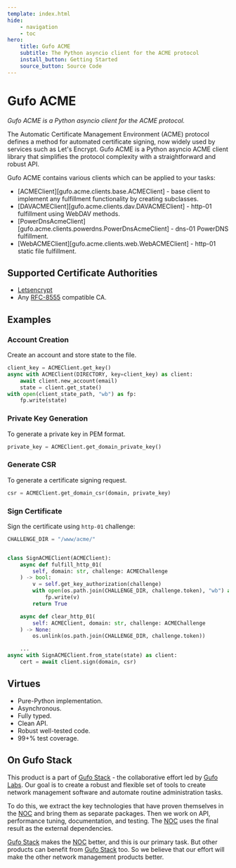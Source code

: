 ```yaml
---
template: index.html
hide:
    - navigation
    - toc
hero:
    title: Gufo ACME
    subtitle: The Python asyncio client for the ACME protocol
    install_button: Getting Started
    source_button: Source Code
---
```

# Gufo ACME

*Gufo ACME is a Python asyncio client for the ACME protocol.*

The Automatic Certificate Management Environment (ACME) protocol defines a method
for automated certificate signing, now widely used by services
such as Let's Encrypt. Gufo ACME is a Python asyncio ACME client library that
simplifies the protocol complexity with a straightforward and robust API.

Gufo ACME contains various clients which can be applied to your tasks:

* [ACMEClient][gufo.acme.clients.base.ACMEClient] - base client to implement any fulfillment functionality
    by creating subclasses.
* [DAVACMEClient][gufo.acme.clients.dav.DAVACMEClient] - http-01 fulfillment using WebDAV methods.
* [PowerDnsAcmeClient][gufo.acme.clients.powerdns.PowerDnsAcmeClient] - dns-01 PowerDNS fulfillment.
* [WebACMEClient][gufo.acme.clients.web.WebACMEClient] - http-01 static file fulfillment.

## Supported Certificate Authorities

* [Letsencrypt](https://letsencrypt.org)
* Any [RFC-8555](https://tools.ietf.org/html/rfc8555) compatible CA.

## Examples

### Account Creation

Create an account and store state to the file.
``` python
client_key = ACMEClient.get_key()
async with ACMEClient(DIRECTORY, key=client_key) as client:
    await client.new_account(email)
    state = client.get_state()
with open(client_state_path, "wb") as fp:
    fp.write(state)
```

### Private Key Generation

To generate a private key in PEM format.
``` python
private_key = ACMEClient.get_domain_private_key()
```

### Generate CSR

To generate a certificate signing request.
``` python
csr = ACMEClient.get_domain_csr(domain, private_key)
```

### Sign Certificate

Sign the certificate using `http-01` challenge:

``` python
CHALLENGE_DIR = "/www/acme/"


class SignACMEClient(ACMEClient):
    async def fulfill_http_01(
        self, domain: str, challenge: ACMEChallenge
    ) -> bool:
        v = self.get_key_authorization(challenge)
        with open(os.path.join(CHALLENGE_DIR, challenge.token), "wb") as fp:
            fp.write(v)
        return True

    async def clear_http_01(
        self: ACMEClient, domain: str, challenge: ACMEChallenge
    ) -> None:
        os.unlink(os.path.join(CHALLENGE_DIR, challenge.token))

    ...
async with SignACMEClient.from_state(state) as client:
    cert = await client.sign(domain, csr)
```

## Virtues

* Pure-Python implementation.
* Asynchronous.
* Fully typed.
* Clean API.
* Robust well-tested code.
* 99+% test coverage.

## On Gufo Stack

This product is a part of [Gufo Stack][Gufo Stack] - the collaborative effort 
led by [Gufo Labs][Gufo Labs]. Our goal is to create a robust and flexible 
set of tools to create network management software and automate 
routine administration tasks.

To do this, we extract the key technologies that have proven themselves 
in the [NOC][NOC] and bring them as separate packages. Then we work on API,
performance tuning, documentation, and testing. The [NOC][NOC] uses the final result
as the external dependencies.

[Gufo Stack][Gufo Stack] makes the [NOC][NOC] better, and this is our primary task. But other products
can benefit from [Gufo Stack][Gufo Stack] too. So we believe that our effort will make 
the other network management products better.

[Gufo Labs]: https://gufolabs.com/
[Gufo Stack]: https://gufolabs.com/products/gufo-stack/
[NOC]: https://getnoc.com/